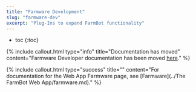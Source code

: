 ```yaml
---
title: "Farmware Development"
slug: "farmware-dev"
excerpt: "Plug-Ins to expand FarmBot functionality"
---
```


* toc
{:toc}


{%
include callout.html
type="info"
title="Documentation has moved"
content="Farmware Developer documentation has been moved [here](https://software.farm.bot)."
%}



{%
include callout.html
type="success"
title=""
content="For documentation for the Web App Farmware page, see [Farmware](../The FarmBot Web App/farmware.md)."
%}

